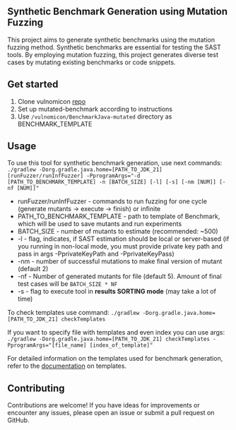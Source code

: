 ## Synthetic Benchmark Generation using Mutation Fuzzing

This project aims to generate synthetic benchmarks using the mutation fuzzing method. 
Synthetic benchmarks are essential for testing the SAST tools. 
By employing mutation fuzzing, this project generates diverse test cases by mutating existing benchmarks or code snippets.

## Get started
1. Clone vulnomicon [repo](https://github.com/flawgarden/vulnomicon)
2. Set up mutated-benchmark according to instructions
3. Use `/vulnomicon/BenchmarkJava-mutated` directory as BENCHMARK_TEMPLATE

## Usage

To use this tool for synthetic benchmark generation, use next commands:\
`./gradlew -Dorg.gradle.java.home=[PATH_TO_JDK_21] [runFuzzer/runInfFuzzer] -PprogramArgs="-d [PATH_TO_BENCHMARK_TEMPLATE] -n [BATCH_SIZE] [-l] [-s] [-nm [NUM]] [-nf [NUM]]"` 
* runFuzzer/runInfFuzzer - commands to run fuzzing for one cycle (generate mutants -> execute -> finish) or infinite
* PATH_TO_BENCHMARK_TEMPLATE - path to template of Benchmark, which will be used to save mutants and run experiments
* BATCH_SIZE - number of mutants to estimate (recommended: ~500)
* -l - flag, indicates, if SAST estimation should be local or server-based (if you running in non-local mode, you must provide private key path and pass in args -PprivateKeyPath and -PprivateKeyPass)
* -nm - number of successful mutations to make final version of mutant (default 2)
* -nf - Number of generated mutants for file (default 5). Amount of final test cases will be `BATCH_SIZE * NF`
* -s - flag to execute tool in **results SORTING mode** (may take a lot of time)

To check templates use command: 
`./gradlew -Dorg.gradle.java.home=[PATH_TO_JDK_21] checkTemplates`

If you want to specify file with templates and even index you can use args:
`./gradlew -Dorg.gradle.java.home=[PATH_TO_JDK_21] checkTemplates -PprogramArgs="[file_name] [index_of_template]"`

For detailed information on the templates used for benchmark generation, refer to the [documentation](docs/templates.md) on templates.

## Contributing

Contributions are welcome! If you have ideas for improvements or encounter any issues, please open an issue or submit a pull request on GitHub.